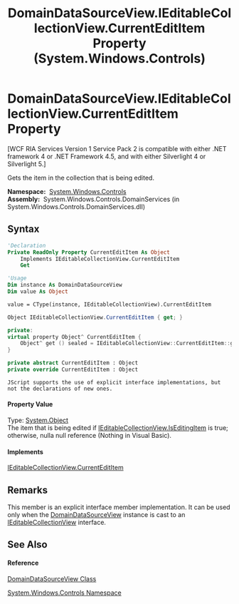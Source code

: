 ﻿---
title: DomainDataSourceView.IEditableCollectionView.CurrentEditItem Property  (System.Windows.Controls)
TOCTitle: IEditableCollectionView.CurrentEditItem Property
ms:assetid: P:System.Windows.Controls.DomainDataSourceView.System#ComponentModel#IEditableCollectionView#CurrentEditItem
ms:mtpsurl: https://msdn.microsoft.com/en-us/library/Ff422630(v=VS.91)
ms:contentKeyID: 28755002
ms.date: 01/27/2012
mtps_version: v=VS.91
f1_keywords:
- System.Windows.Controls.DomainDataSourceView.IEditableCollectionView.CurrentEditItem
dev_langs:
- CSharp
- JScript
- VB
- FSharp
- c++
api_location:
- System.Windows.Controls.DomainServices.dll
api_name:
- System.Windows.Controls.DomainDataSourceView.CurrentEditItem
- System.Windows.Controls.DomainDataSourceView.get_CurrentEditItem
api_type:
- Managed
topic_type:
- apiref
- kbSyntax
product_family_name: VS
ROBOTS: INDEX,FOLLOW
---

# DomainDataSourceView.IEditableCollectionView.CurrentEditItem Property

\[WCF RIA Services Version 1 Service Pack 2 is compatible with either .NET framework 4 or .NET Framework 4.5, and with either Silverlight 4 or Silverlight 5.\]

Gets the item in the collection that is being edited.

**Namespace:**  [System.Windows.Controls](ms590941\(v=vs.91\).md)  
**Assembly:**  System.Windows.Controls.DomainServices (in System.Windows.Controls.DomainServices.dll)

## Syntax

``` vb
'Declaration
Private ReadOnly Property CurrentEditItem As Object
    Implements IEditableCollectionView.CurrentEditItem
    Get
```

``` vb
'Usage
Dim instance As DomainDataSourceView
Dim value As Object

value = CType(instance, IEditableCollectionView).CurrentEditItem
```

``` csharp
Object IEditableCollectionView.CurrentEditItem { get; }
```

``` c++
private:
virtual property Object^ CurrentEditItem {
    Object^ get () sealed = IEditableCollectionView::CurrentEditItem::get;
}
```

``` fsharp
private abstract CurrentEditItem : Object
private override CurrentEditItem : Object
```

``` jscript
JScript supports the use of explicit interface implementations, but not the declarations of new ones.
```

#### Property Value

Type: [System.Object](https://msdn.microsoft.com/en-us/library/e5kfa45b)  
The item that is being edited if [IEditableCollectionView.IsEditingItem](ff423285\(v=vs.91\).md) is true; otherwise, nulla null reference (Nothing in Visual Basic).  

#### Implements

[IEditableCollectionView.CurrentEditItem](https://msdn.microsoft.com/en-us/library/Cc452109)  

## Remarks

This member is an explicit interface member implementation. It can be used only when the [DomainDataSourceView](ff422675\(v=vs.91\).md) instance is cast to an [IEditableCollectionView](https://msdn.microsoft.com/en-us/library/Cc452090) interface.

## See Also

#### Reference

[DomainDataSourceView Class](ff422675\(v=vs.91\).md)

[System.Windows.Controls Namespace](ms590941\(v=vs.91\).md)

